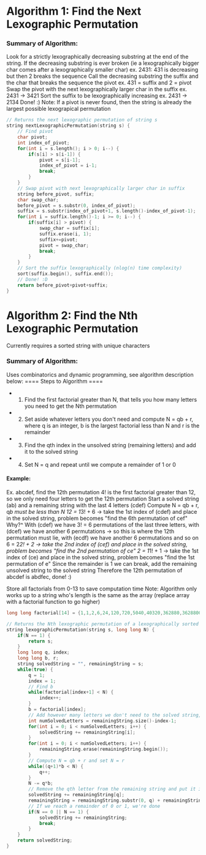# Algorithm 1: Find the Next Lexographic Permutation

### Summary of Algorithm: 
Look for a strictly lexographically decreasing substring at the end of the string.
If the decreasing substring is ever broken (ie a lexographically bigger char comes after a lexographically smaller char)
ex. 2431: 431 is decreasing but then 2 breaks the sequence
Call the decreasing substring the suffix and the char that breaks the sequence the pivot
ex.  431 = suffix and 2 = pivot 
Swap the pivot with the next lexographically larger char in the suffix
ex. 2431 -> 3421
Sort the suffix to be lexographically increasing
ex. 2431 -> 2134
Done! :) 
Note: If a pivot is never found, then the string is already the largest possible lexograpical permutation

```cpp
// Returns the next lexographic permutation of string s
string nextLexographicPermutation(string s) {
    // Find pivot
    char pivot;
    int index_of_pivot;
    for(int i = s.length(); i > 0; i--) {
        if(s[i] > s[i-1]) {
            pivot = s[i-1];
            index_of_pivot = i-1;
            break;
        }
    }
    // Swap pivot with next lexographically larger char in suffix
    string before_pivot, suffix;
    char swap_char; 
    before_pivot = s.substr(0, index_of_pivot);
    suffix = s.substr(index_of_pivot+1, s.length()-index_of_pivot-1);
    for(int i = suffix.length()-1; i >= 0; i--) {
        if(suffix[i] > pivot) {
            swap_char = suffix[i];
            suffix.erase(i, 1);
            suffix+=pivot;
            pivot = swap_char;
            break;
        }
    }
    // Sort the suffix lexographically (nlog(n) time complexity)
    sort(suffix.begin(), suffix.end());
    // Done! :D
    return before_pivot+pivot+suffix;
}
```


# Algorithm 2: Find the Nth Lexographic Permutation
Currently requires a sorted string with unique characters

### Summary of Algorithm:
Uses combinatorics and dynamic programming, see algorithm description below:
==== Steps to Algorithm ==== 
- 1. Find the first factorial greater than N, that tells you how many letters you need to get the Nth permutation
- 2. Set aside whatever letters you don't need and compute  N = qb + r, where q is an integer, b is the largest factorial less than N and r is the remainder
- 3. Find the qth index in the unsolved string (remaining letters) and add it to the solved string
- 4. Set N = q and repeat until we compute a remainder of 1 or 0

#### Example:
Ex. abcdef, find the 12th permutation
4! is the first factorial greater than 12, so we only need four letters to get the 12th permutation
Start a solved string (ab) and a remaining string with the last 4 letters (cdef)
Compute N = qb + r, q*b must be less than N
12 = 1*3! + 6 -> take the 1st index of (cdef) and place in the solved string, problem becomes "find the 6th permutation of cef"
Why?^ With (cdef) we have 3! = 6 permutations of the last three letters, with (dcef) we have another 6 permutations -> so this is where the 12th permutation must lie, with (ecdf) we have another 6 permutations and so on
6 = 2*2! + 2 -> take the 2nd index of (cef) and place in the solved string, problem becomes "find the 2nd permutation of ce"
2 = 1*1! + 1 -> take the 1st index of (ce) and place in the solved string, problem becomes "find the 1st permutation of e"
Since the remainder is 1 we can break, add the remaining unsolved string to the solved string
Therefore the 12th permutation of abcdef is abdfec, done! :) 


Store all factorials from 0-13 to save computation time 
Note: Algorithm only works up to a string who's length is the same as the array (replace array with a factorial function to go higher)

```cpp
long long factorial[14] = {1,1,2,6,24,120,720,5040,40320,362880,3628800,39916800,479001600,6227020800};

// Returns the Nth lexographic permutation of a lexographically sorted string s with unique characters
string lexographicPermutation(string s, long long N) {
    if(N == 1) {
        return s;
    }
    long long q, index;
    long long b, r;
    string solvedString = "", remainingString = s;
    while(true) {
        q = 1;
        index = 1;
        // Find b
        while(factorial[index+1] < N) {
            index++;
        }
        b = factorial[index];
        // Add however many letters we don't need to the solved string, remove that many from remainingString
        int numSolvedLetters = remainingString.size()-index-1;
        for(int i = 0; i < numSolvedLetters; i++) {
            solvedString += remainingString[i];
        }
        for(int i = 0; i < numSolvedLetters; i++) {
            remainingString.erase(remainingString.begin());
        }
        // Compute N = qb + r and set N = r
        while((q+1)*b < N) {
            q++;
        }
        N -= q*b;
        // Remove the qth letter from the remaining string and put it in the solved string
        solvedString += remainingString[q];
        remainingString = remainingString.substr(0, q) + remainingString.substr(q+1, remainingString.size()-q-1);
        // If we reach a remainder of 0 or 1, we're done 
        if(N == 0 || N == 1) {
            solvedString += remainingString;
            break;
        }
    }
    return solvedString;
}
```
